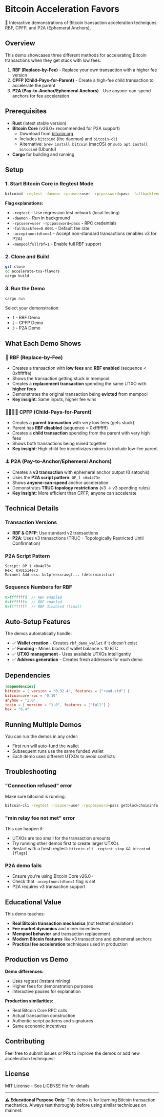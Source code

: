 # Bitcoin Acceleration Favors

🚀 Interactive demonstrations of Bitcoin transaction acceleration techniques: RBF, CPFP, and P2A (Ephemeral Anchors).

## Overview

This demo showcases three different methods for accelerating Bitcoin transactions when they get stuck with low fees:

1. **RBF (Replace-by-Fee)** - Replace your own transaction with a higher fee version
2. **CPFP (Child-Pays-for-Parent)** - Create a high-fee child transaction to accelerate the parent
3. **P2A (Pay-to-Anchor/Ephemeral Anchors)** - Use anyone-can-spend anchors for fee acceleration

## Prerequisites

- **Rust** (latest stable version)
- **Bitcoin Core** (v26.0+ recommended for P2A support)
  - Download from [bitcoin.org](https://bitcoin.org/en/download) 
  - Includes `bitcoind` (the daemon) and `bitcoin-cli`
  - Alternative: `brew install bitcoin` (macOS) or `sudo apt install bitcoind` (Ubuntu)
- **Cargo** for building and running

## Setup

### 1. Start Bitcoin Core in Regtest Mode

```bash
bitcoind -regtest -daemon -rpcuser=user -rpcpassword=pass -fallbackfee=0.0001 -acceptnonstdtxn=1 -maxtxfee=0.1
```

**Flag explanations:**
- `-regtest` - Use regression test network (local testing)
- `-daemon` - Run in background
- `-rpcuser=user -rpcpassword=pass` - RPC credentials
- `-fallbackfee=0.0001` - Default fee rate
- `-acceptnonstdtxn=1` - Accept non-standard transactions (enables v3 for P2A)
- `-mempoolfullrbf=1` - Enable full RBF support

### 2. Clone and Build

```bash
git clone
cd accelerate-txs-flavors
cargo build
```

### 3. Run the Demo

```bash
cargo run
```

Select your demonstration:
- `1` - RBF Demo
- `2` - CPFP Demo  
- `3` - P2A Demo

## What Each Demo Shows

### 🔄 RBF (Replace-by-Fee)
- Creates a transaction with **low fees** and **RBF enabled** (sequence < 0xfffffffe)
- Shows the transaction getting stuck in mempool
- Creates a **replacement transaction** spending the same UTXO with **higher fees**
- Demonstrates the original transaction being **evicted** from mempool
- **Key insight**: Same inputs, higher fee wins

### 👨‍👩‍👧‍👦 CPFP (Child-Pays-for-Parent)
- Creates a **parent transaction** with very low fees (gets stuck)
- Parent has **RBF disabled** (sequence = 0xffffffff)
- Creates a **child transaction** spending from the parent with very high fees
- Shows both transactions being mined together
- **Key insight**: High child fee incentivizes miners to include low-fee parent

### ⚓ P2A (Pay-to-Anchor/Ephemeral Anchors)
- Creates a **v3 transaction** with ephemeral anchor output (0 satoshis)
- Uses the **P2A script pattern**: `OP_1 <0x4e73>`
- Shows **anyone-can-spend** anchor acceleration
- Demonstrates **TRUC topology restrictions** (v3 → v3 spending rules)
- **Key insight**: More efficient than CPFP, anyone can accelerate

## Technical Details

### Transaction Versions
- **RBF & CPFP**: Use standard v2 transactions
- **P2A**: Uses v3 transactions (TRUC - Topologically Restricted Until Confirmation)

### P2A Script Pattern
```
Script: OP_1 <0x4e73>
Hex: 0x01514e73
Mainnet Address: bc1pfeessrawgf... (deterministic)
```

### Sequence Numbers for RBF
```rust
0xfffffffd  // RBF enabled
0xfffffffe  // RBF enabled  
0xffffffff  // RBF disabled (final)
```

## Auto-Setup Features

The demos automatically handle:
- ✅ **Wallet creation** - Creates `rbf_demo_wallet` if it doesn't exist
- ✅ **Funding** - Mines blocks if wallet balance < 10 BTC
- ✅ **UTXO management** - Uses available UTXOs intelligently
- ✅ **Address generation** - Creates fresh addresses for each demo

## Dependencies

```toml
[dependencies]
bitcoin = { version = "0.32.4", features = ["rand-std"] }
bitcoincore-rpc = "0.19"
anyhow = "1.0"
tokio = { version = "1.0", features = ["full"] }
hex = "0.4"
```

## Running Multiple Demos

You can run the demos in any order:
- First run will auto-fund the wallet
- Subsequent runs use the same funded wallet
- Each demo uses different UTXOs to avoid conflicts

## Troubleshooting

### "Connection refused" error
Make sure bitcoind is running:
```bash
bitcoin-cli -regtest -rpcuser=user -rpcpassword=pass getblockchaininfo
```

### "min relay fee not met" error
This can happen if:
- UTXOs are too small for the transaction amounts
- Try running other demos first to create larger UTXOs
- Restart with a fresh regtest: `bitcoin-cli -regtest stop && bitcoind [flags]`

### P2A demo fails
- Ensure you're using Bitcoin Core v26.0+ 
- Check that `-acceptnonstdtxn=1` flag is set
- P2A requires v3 transaction support

## Educational Value

This demo teaches:
- **Real Bitcoin transaction mechanics** (not testnet simulation)
- **Fee market dynamics** and miner incentives  
- **Mempool behavior** and transaction replacement
- **Modern Bitcoin features** like v3 transactions and ephemeral anchors
- **Practical fee acceleration** techniques used in production

## Production vs Demo

**Demo differences:**
- Uses regtest (instant mining)
- Higher fees for demonstration purposes
- Interactive pauses for explanation

**Production similarities:**
- Real Bitcoin Core RPC calls
- Actual transaction construction
- Authentic script patterns and signatures
- Same economic incentives

## Contributing

Feel free to submit issues or PRs to improve the demos or add new acceleration techniques!

## License

MIT License - See LICENSE file for details

---

**⚠️ Educational Purpose Only**: This demo is for learning Bitcoin transaction mechanics. Always test thoroughly before using similar techniques on mainnet.